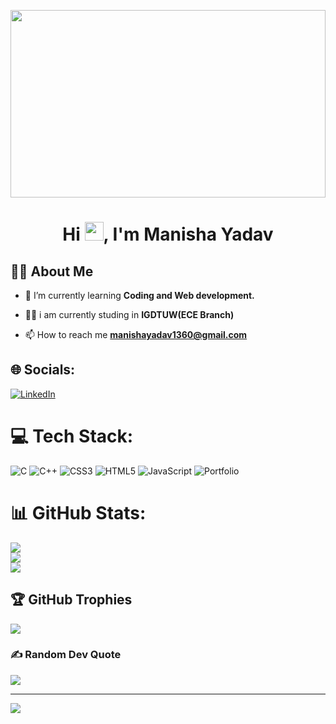 <a href="#"><img width="100%" height="300px" src="https://c.tenor.com/1d9jmOsLP2cAAAAd/hello.gif" height="100%"/></a>
<h1 align="center">Hi <img src="https://raw.githubusercontent.com/MartinHeinz/MartinHeinz/master/wave.gif" width="30px">, I'm Manisha Yadav</h1>

## 🙋‍♂️ About Me

- 🌱 I’m currently learning **Coding and Web development.**

- 👨‍💻 i am currently studing in **IGDTUW(ECE Branch)**

- 📫 How to reach me **manishayadav1360@gmail.com**



## 🌐 Socials:
[![LinkedIn](https://img.shields.io/badge/LinkedIn-%230077B5.svg?logo=linkedin&logoColor=white)](https://www.linkedin.com/in/manishayadav01/) 

# 💻 Tech Stack:
![C](https://img.shields.io/badge/c-%2300599C.svg?style=flat-square&logo=c&logoColor=white) ![C++](https://img.shields.io/badge/c++-%2300599C.svg?style=flat-square&logo=c%2B%2B&logoColor=white) ![CSS3](https://img.shields.io/badge/css3-%231572B6.svg?style=flat-square&logo=css3&logoColor=white) ![HTML5](https://img.shields.io/badge/html5-%23E34F26.svg?style=flat-square&logo=html5&logoColor=white) ![JavaScript](https://img.shields.io/badge/javascript-%23323330.svg?style=flat-square&logo=javascript&logoColor=%23F7DF1E) ![Portfolio](https://img.shields.io/badge/Portfolio-%23000000.svg?style=flat-square&logo=firefox&logoColor=#FF7139)
# 📊 GitHub Stats:
![](https://github-readme-stats.vercel.app/api?username=Manisha45yadav&theme=react&hide_border=false&include_all_commits=true&count_private=true)<br/>
![](https://github-readme-streak-stats.herokuapp.com/?user=Manisha45yadav&theme=react&hide_border=false)<br/>
![](https://github-readme-stats.vercel.app/api/top-langs/?username=Manisha45yadav&theme=react&hide_border=false&include_all_commits=true&count_private=true&layout=compact)

## 🏆 GitHub Trophies
![](https://github-profile-trophy.vercel.app/?username=Manisha45yadav&theme=gruvbox&no-frame=false&no-bg=false&margin-w=4)

### ✍️ Random Dev Quote
![](https://quotes-github-readme.vercel.app/api?type=horizontal&theme=merko)

---
[![](https://visitcount.itsvg.in/api?id=Manisha45yadav&icon=2&color=0)](https://visitcount.itsvg.in)

<!-- <p align="center">
  <img src="https://github.com/ishikkkkaaaa/ishikkkkaaaa/raw/output/github-contribution-grid-snake.svg" alt="snake"></center>
</p> -->


<!-- Proudly created with GPRM ( https://gprm.itsvg.in ) -->
